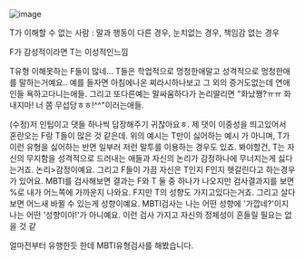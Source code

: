 ![image](https://user-images.githubusercontent.com/4640346/87881671-bf502700-ca35-11ea-81f9-45695a4178bb.png)


T가 이해할 수 없는 사람 : 말과 행동이 다른 경우, 눈치없는 경우, 책임감 없는 경우

F가 감성적이라면
T는 이성적인느낌

T유형 이해못하는 F들이 많네...
T들은 학업적으로 멍청한애말고 성격적으로 멍청한애를 말하는거예요.. 예를 들자면 아침에나온 찌라시하나보고 그 외의 증거도없는데 연애인들 욕하고다니는애들.
그리고 또다른예는 말싸움하다가 논리딸리면 "화났쪙?ㅠㅠ 화내지마! 너 쫌 무섭당ㅎㅎ!^^"이러는애들.

(수정)저 인팁이고 댓들 하나씩 답장해주기 귀찮아요ㅎ.
제 댓이 이중성을 띄고있어서 혼란오는 F랑 T들이 많은 것 같은데.  위의 예시는 T만이 싫어하는 예시 가 아니며, T가 이런 유형을 싫어하는 반면 일부러 저런 말투를 이용하는 경우도 있죠.  봐야할건, T는 자신의 무지함을 성격적으로 드러내는 애들과 자신의 논리가 감정하나에 무너지는게 싫다는거죠. 논리>감정이예요. 그리고 F들이 가끔 자신은 T인지 F인지 헷갈린다고 하는경우가 있어요. MBTI를 검사해보면 결과는 F와 T 둘 중 하나가 나오지만 검사결과지를 보면 %로 내가 어느쪽에 가까운지 나와요. F지만 T의 성향도 가지고있다는거죠. 그리고 살다보면 어느새 바뀔 수 있는게 성향이예요. MBTI검사는 나는 어떤 성향에 '가깝네?'이지 나는 어떤 '성향이야!'가 아니예요. 이런 검사 가지고 자신의 정체성이 흔들릴 필요는 없을 것 같

얼마전부터 유행한듯 한데 MBTI유형검사를 해봤습니다.

